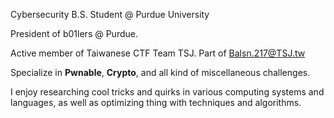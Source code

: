 ---
---

Cybersecurity B.S. Student @ Purdue University

President of b01lers @ Purdue.

Active member of Taiwanese CTF Team TSJ. Part of Balsn.217@TSJ.tw

Specialize in **Pwnable**, **Crypto**, and all kind of miscellaneous challenges.

I enjoy researching cool tricks and quirks in various computing systems and languages, as well as optimizing thing with techniques and algorithms.
